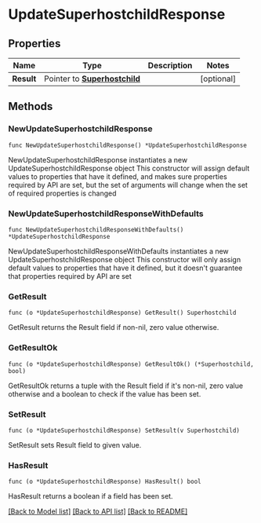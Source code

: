 # UpdateSuperhostchildResponse

## Properties

Name | Type | Description | Notes
------------ | ------------- | ------------- | -------------
**Result** | Pointer to [**Superhostchild**](Superhostchild.md) |  | [optional] 

## Methods

### NewUpdateSuperhostchildResponse

`func NewUpdateSuperhostchildResponse() *UpdateSuperhostchildResponse`

NewUpdateSuperhostchildResponse instantiates a new UpdateSuperhostchildResponse object
This constructor will assign default values to properties that have it defined,
and makes sure properties required by API are set, but the set of arguments
will change when the set of required properties is changed

### NewUpdateSuperhostchildResponseWithDefaults

`func NewUpdateSuperhostchildResponseWithDefaults() *UpdateSuperhostchildResponse`

NewUpdateSuperhostchildResponseWithDefaults instantiates a new UpdateSuperhostchildResponse object
This constructor will only assign default values to properties that have it defined,
but it doesn't guarantee that properties required by API are set

### GetResult

`func (o *UpdateSuperhostchildResponse) GetResult() Superhostchild`

GetResult returns the Result field if non-nil, zero value otherwise.

### GetResultOk

`func (o *UpdateSuperhostchildResponse) GetResultOk() (*Superhostchild, bool)`

GetResultOk returns a tuple with the Result field if it's non-nil, zero value otherwise
and a boolean to check if the value has been set.

### SetResult

`func (o *UpdateSuperhostchildResponse) SetResult(v Superhostchild)`

SetResult sets Result field to given value.

### HasResult

`func (o *UpdateSuperhostchildResponse) HasResult() bool`

HasResult returns a boolean if a field has been set.


[[Back to Model list]](../README.md#documentation-for-models) [[Back to API list]](../README.md#documentation-for-api-endpoints) [[Back to README]](../README.md)


